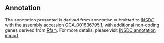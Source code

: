 

Annotation
----------

The annotation presented is derived from annotation submitted to
[INSDC](http://www.insdc.org) with the assembly accession
[GCA\_001636795.1](http://www.ebi.ac.uk/ena/data/view/GCA_001636795.1),
with additional non-coding genes derived from
[Rfam](http://rfam.xfam.org/). For more details, please visit [INSDC
annotation
import](http://ensemblgenomes.org/info/data/insdc_annotation).
